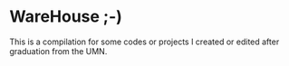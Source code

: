# WareHouse ;-)

This is a compilation for some codes or projects I created or edited after graduation from the UMN.
